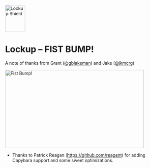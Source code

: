<img src="http://lockupgem.com/github_host/lockup_mark.png" width="65" height="87" alt="Lockup Shield" />

# Lockup – FIST BUMP!

A note of thanks from Grant ([@gblakeman](http://twitter.com/gblakeman)) and Jake ([@jkmcrg](http://twitter.com/jkmcrg))

<img src="http://lockupgem.com/github_host/adventure_time_fist_bump.gif" width="450" height="253" alt="Fist Bump!" />

* Thanks to Patrick Reagan (https://github.com/reagent) for adding Capybara support and some sweet optimizations.
